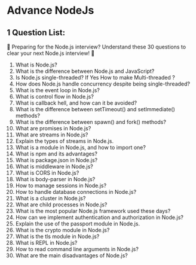 # Advance NodeJs

## 1 Question List:
🌻 Preparing for the Node.js interview? Understand these 30 questions to clear your next Node.js interview! 💫 

1. What is Node.js?
2. What is the difference between Node.js and JavaScript?
3. Is Node.js single-threaded? If Yes How to make Multi-threaded ?
4. How does Node.js handle concurrency despite being single-threaded?
5. What is the event loop in Node.js?
6. What is control flow in Node.js?
7. What is callback hell, and how can it be avoided?
8. What is the difference between setTimeout() and setImmediate() methods?
9. What is the difference between spawn() and fork() methods?
10. What are promises in Node.js?
11. What are streams in Node.js?
12. Explain the types of streams in Node.js.
13. What is a module in Node.js, and how to import one?
14. What is npm and its advantages?
15. What is package.json in Node.js?
16. What is middleware in Node.js?
17. What is CORS in Node.js?
18. What is body-parser in Node.js?
19. How to manage sessions in Node.js?
20. How to handle database connections in Node.js?
21. What is a cluster in Node.js?
22. What are child processes in Node.js?
23. What is the most popular Node.js framework used these days?
24. How can we implement authentication and authorization in Node.js?
25. Explain the use of the passport module in Node.js.
26. What is the crypto module in Node.js?
27. What is the tls module in Node.js?
28. What is REPL in Node.js?
29. How to read command line arguments in Node.js?
30. What are the main disadvantages of Node.js?

